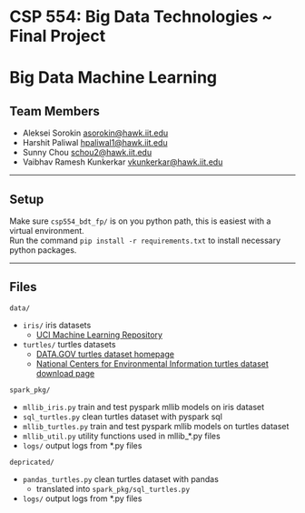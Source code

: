 # CSP 554: Big Data Technologies ~ Final Project
# Big Data Machine Learning

## Team Members
- Aleksei Sorokin [asorokin@hawk.iit.edu]([mailto:asorokin@hawk.iit.edu)
- Harshit Paliwal [hpaliwal1@hawk.iit.edu](mailto:hpaliwal1@hawk.iit.edu)
- Sunny Chou [schou2@hawk.iit.edu](mailto:schou2@hawk.iit.edu)
- Vaibhav Ramesh Kunkerkar [vkunkerkar@hawk.iit.edu](mailto:vkunkerkar@hawk.iit.edu)

---

## Setup 
Make sure `csp554_bdt_fp/` is on you python path, this is easiest with a virtual environment.\
Run the command `pip install -r requirements.txt` to install necessary python packages. 

---

## Files
`data/` 
- `iris/` iris datasets
  - [UCI Machine Learning Repository](http://archive.ics.uci.edu/ml/datasets/iris)
- `turtles/` turtles datasets
  - [DATA.GOV turtles dataset homepage](https://catalog.data.gov/dataset/sea-turtle-population-study-in-the-coastal-waters-of-north-carolina-from-1988-06-07-to-2015-09-)
  - [National Centers for Environmental Information turtles dataset download page](https://www.nodc.noaa.gov/cgi-bin/OAS/prd/accession/download/162846)

`spark_pkg/`
- `mllib_iris.py` train and test pyspark mllib models on iris dataset
- `sql_turtles.py` clean turtles dataset with pyspark sql
- `mllib_turtles.py` train and test pyspark mllib models on turtles dataset
- `mllib_util.py` utility functions used in mllib_*.py files
- `logs/` output logs from *.py files

`depricated/`
- `pandas_turtles.py` clean turtles dataset with pandas
  - translated into `spark_pkg/sql_turtles.py`
- `logs/` output logs from *.py files